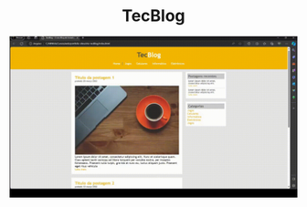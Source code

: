 # <div align="center">TecBlog</div> 

![](https://github.com/nabucoanalista/portfolio-sites/blob/main/site_tecBlog/f6409b29-d319-4eb5-adb7-e2d90241573a.gif)
